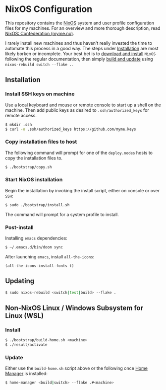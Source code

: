 # NixOS Configuration

This repository contains the [NixOS](https://nixos.org/) system and user profile
configuration files for my machines. For an overview and more thorough
description, read [NixOS: Confederation
(myme.no)](https://myme.no/posts/2022-06-14-nixos-confederation.html).

I rarely install new machines and thus haven't really invested the time to
automate this process in a good way. The steps under
[Installation](#installation-experimentalbroken) are most likely borken or
incomplete. Your best bet is to [download and
install](https://nixos.org/download.html#nixos-iso) `NixOS` following the
regular documentation, then simply [build and update](#updating) using
`nixos-rebuild switch --flake .`.

## Installation

### Install SSH keys on machine

Use a local keyboard and mouse or remote console to start up a shell on the
machine. Then add public keys as desired to `.ssh/authorized_keys` for remote
access.

``` bash
$ mkdir .ssh
$ curl -o .ssh/authorized_keys https://github.com/myme.keys
```

### Copy installation files to host

The following command will prompt for one of the `deploy.nodes` hosts to copy
the installation files to.

``` bash
$ ./bootstrap/copy.sh
```

### Start NixOS installation

Begin the installation by invoking the install script, either on console or over
`SSH`:

``` bash
$ sudo ./bootstrap/install.sh
```

The command will prompt for a system profile to install.

### Post-install

Installing `emacs` dependencies:

``` bash
$ ~/.emacs.d/bin/doom sync
```

After launching `emacs`, install `all-the-icons`:

``` emacs-lisp
(all-the-icons-install-fonts t)
```

## Updating

``` bash
$ sudo nixos-rebuild <switch|test|build> --flake .
```

## Non-NixOS Linux / Windows Subsystem for Linux (WSL)

### Install

``` bash
$ ./bootstrap/build-home.sh <machine>
$ ./result/activate
```

### Update

Either use the `build-home.sh` script above or the following once [Home
Manager](https://github.com/nix-community/home-manager) is installed:

``` bash
$ home-manager <build|switch> --flake .#<machine>
```

